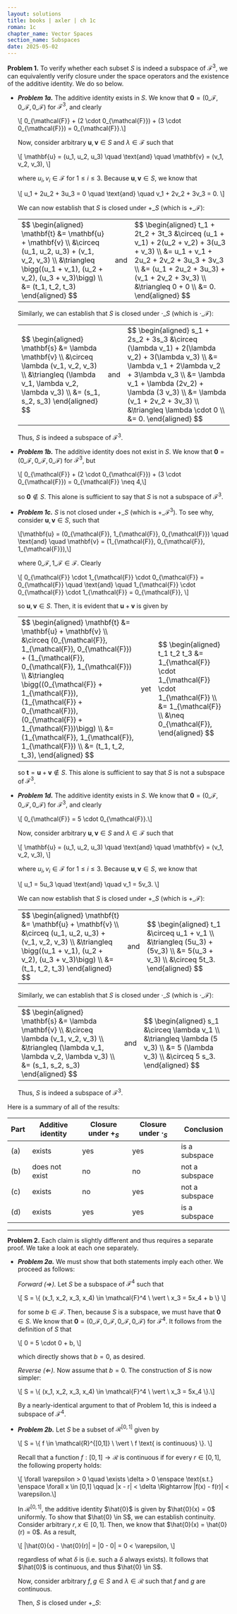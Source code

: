 ```yaml
---
layout: solutions
title: books | axler | ch 1c
roman: 1c
chapter_name: Vector Spaces
section_name: Subspaces
date: 2025-05-02
---
```


**Problem 1.** To verify whether each subset $S$ is indeed a subspace of $\mathcal{F}^3$, we can equivalently verify closure under the space operators and the existence of the additive identity. We do so below.

- *__Problem 1a.__* The additive identity exists in $S$. We know that $\mathbf{0} = (0\_{\mathcal{F}}, 0\_{\mathcal{F}}, 0\_{\mathcal{F}})$ for $\mathcal{F}^3$, and clearly

  \\[ 0\_{\mathcal{F}} + (2 \cdot 0\_{\mathcal{F}}) + (3 \cdot 0\_{\mathcal{F}}) = 0\_{\mathcal{F}}.\\]

  Now, consider arbitrary $\mathbf{u}, \mathbf{v} \in S$ and $\lambda \in \mathcal{F}$ such that

  \\[ \mathbf{u} = (u_1, u_2, u_3) \quad \text{and} \quad \mathbf{v} = (v_1, v_2, v_3), \\]

  where $u_i, v_i \in \mathcal{F}$ for $1 \leq i \leq 3$. Because $\mathbf{u}, \mathbf{v} \in S$, we know that

  \\[ u_1 + 2u_2 + 3u_3 = 0 \quad \text{and} \quad v_1 + 2v_2 + 3v_3 = 0. \\]
  
  We can now establish that $S$ is closed under $+\_S$ (which is $+\_{\mathcal{F}}$):

  <div align="center">
    <table>
      <thead></thead>
      <tbody>
        <tr>
          <td>
            $$
            \begin{aligned}
            \mathbf{t} &= \mathbf{u} + \mathbf{v} \\
            &\circeq (u_1, u_2, u_3) + (v_1, v_2, v_3) \\
            &\triangleq \bigg((u_1 + v_1), (u_2 + v_2), (u_3 + v_3)\bigg) \\
            &= (t_1, t_2, t_3)
            \end{aligned}
            $$
          </td>
          <td>and</td>
          <td>
            $$
            \begin{aligned}
            t_1 + 2t_2 + 3t_3 &\circeq (u_1 + v_1) + 2(u_2 + v_2) + 3(u_3 + v_3) \\
            &= u_1 + v_1 + 2u_2 + 2v_2 + 3u_3 + 3v_3 \\
            &= (u_1 + 2u_2 + 3u_3) + (v_1 + 2v_2 + 3v_3) \\
            &\triangleq 0 + 0 \\
            &= 0.
            \end{aligned}
            $$
          </td>
        </tr>
      </tbody>
    </table>
  </div>

  Similarly, we can establish that $S$ is closed under $\cdot\_S$ (which is $\cdot\_{\mathcal{F}}$):

  <div align="center">
    <table>
      <thead></thead>
      <tbody>
        <tr>
          <td>
            $$
            \begin{aligned}
            \mathbf{s} &= \lambda \mathbf{v} \\
            &\circeq \lambda (v_1, v_2, v_3) \\
            &\triangleq (\lambda v_1, \lambda v_2, \lambda v_3) \\
            &= (s_1, s_2, s_3)
            \end{aligned}
            $$
          </td>
          <td>and</td>
          <td>
            $$
            \begin{aligned}
            s_1 + 2s_2 + 3s_3 &\circeq (\lambda v_1) + 2(\lambda v_2) + 3(\lambda v_3) \\
            &= \lambda v_1 + 2\lambda v_2 + 3\lambda v_3 \\
            &= \lambda v_1 + \lambda (2v_2) + \lambda (3 v_3) \\
            &= \lambda (v_1 + 2v_2 + 3v_3) \\
            &\triangleq \lambda \cdot 0 \\
            &= 0.
            \end{aligned}
            $$
          </td>
        </tr>
      </tbody>
    </table>
  </div>

  Thus, $S$ is indeed a subspace of $\mathcal{F}^3$.

- *__Problem 1b.__* The additive identity does not exist in $S$. We know that $\mathbf{0} = (0\_{\mathcal{F}}, 0\_{\mathcal{F}}, 0\_{\mathcal{F}})$ for $\mathcal{F}^3$, but

  \\[ 0\_{\mathcal{F}} + (2 \cdot 0\_{\mathcal{F}}) + (3 \cdot 0\_{\mathcal{F}}) = 0\_{\mathcal{F}} \neq 4,\\]

  so $\mathbf{0} \notin S$. This alone is sufficient to say that $S$ is not a subspace of $\mathcal{F}^3$.

- *__Problem 1c.__* $S$ is not closed under $+\_S$ (which is $+\_{\mathcal{F}^3}$). To see why, consider $\mathbf{u}, \mathbf{v} \in S$, such that

  \\[\mathbf{u} = (0\_{\mathcal{F}}, 1\_{\mathcal{F}}, 0\_{\mathcal{F}}) \quad \text{and} \quad \mathbf{v} = (1\_{\mathcal{F}}, 0\_{\mathcal{F}}, 1\_{\mathcal{F}}),\\]

  where $0\_{\mathcal{F}}, 1\_{\mathcal{F}} \in \mathcal{F}$. Clearly

  \\[ 0\_{\mathcal{F}} \cdot 1\_{\mathcal{F}} \cdot 0\_{\mathcal{F}} = 0\_{\mathcal{F}} \quad \text{and} \quad 1\_{\mathcal{F}} \cdot 0\_{\mathcal{F}} \cdot 1\_{\mathcal{F}} = 0\_{\mathcal{F}}, \\]

  so $\mathbf{u}, \mathbf{v} \in S$. Then, it is evident that $\mathbf{u} + \mathbf{v}$ is given by

  <div align="center">
    <table>
      <thead></thead>
      <tbody>
        <tr>
          <td>
            $$
            \begin{aligned}
            \mathbf{t} &= \mathbf{u} + \mathbf{v} \\
            &\circeq (0_{\mathcal{F}}, 1_{\mathcal{F}}, 0_{\mathcal{F}}) + (1_{\mathcal{F}}, 0_{\mathcal{F}}, 1_{\mathcal{F}}) \\
            &\triangleq \bigg((0_{\mathcal{F}} + 1_{\mathcal{F}}), (1_{\mathcal{F}} + 0_{\mathcal{F}}), (0_{\mathcal{F}} + 1_{\mathcal{F}})\bigg) \\
            &= (1_{\mathcal{F}}, 1_{\mathcal{F}}, 1_{\mathcal{F}}) \\
            &= (t_1, t_2, t_3),
            \end{aligned}
            $$
          </td>
          <td>yet</td>
          <td>
            $$
            \begin{aligned}
            t_1 t_2 t_3 &= 1_{\mathcal{F}} \cdot 1_{\mathcal{F}} \cdot 1_{\mathcal{F}} \\
            &= 1_{\mathcal{F}} \\
            &\neq 0_{\mathcal{F}},
            \end{aligned}
            $$
          </td>
        </tr>
      </tbody>
    </table>
  </div>

  so $\mathbf{t} = \mathbf{u} + \mathbf{v} \notin S$. This alone is sufficient to say that $S$ is not a subspace of $\mathcal{F}^3$.

- *__Problem 1d.__* The additive identity exists in $S$. We know that $\mathbf{0} = (0\_{\mathcal{F}}, 0\_{\mathcal{F}}, 0\_{\mathcal{F}})$ for $\mathcal{F}^3$, and clearly

  \\[ 0\_{\mathcal{F}} = 5 \cdot 0\_{\mathcal{F}}.\\]

  Now, consider arbitrary $\mathbf{u}, \mathbf{v} \in S$ and $\lambda \in \mathcal{F}$ such that

  \\[ \mathbf{u} = (u_1, u_2, u_3) \quad \text{and} \quad \mathbf{v} = (v_1, v_2, v_3), \\]

  where $u_i, v_i \in \mathcal{F}$ for $1 \leq i \leq 3$. Because $\mathbf{u}, \mathbf{v} \in S$, we know that

  \\[ u_1 = 5u_3 \quad \text{and} \quad v_1 = 5v_3. \\]
  
  We can now establish that $S$ is closed under $+\_S$ (which is $+\_{\mathcal{F}}$):

  <div align="center">
    <table>
      <thead></thead>
      <tbody>
        <tr>
          <td>
            $$
            \begin{aligned}
            \mathbf{t} &= \mathbf{u} + \mathbf{v} \\
            &\circeq (u_1, u_2, u_3) + (v_1, v_2, v_3) \\
            &\triangleq \bigg((u_1 + v_1), (u_2 + v_2), (u_3 + v_3)\bigg) \\
            &= (t_1, t_2, t_3)
            \end{aligned}
            $$
          </td>
          <td>and</td>
          <td>
            $$
            \begin{aligned}
            t_1 &\circeq u_1 + v_1 \\
            &\triangleq (5u_3) + (5v_3) \\
            &= 5(u_3 + v_3) \\
            &\circeq 5t_3.
            \end{aligned}
            $$
          </td>
        </tr>
      </tbody>
    </table>
  </div>

  Similarly, we can establish that $S$ is closed under $\cdot\_S$ (which is $\cdot\_{\mathcal{F}}$):

  <div align="center">
    <table>
      <thead></thead>
      <tbody>
        <tr>
          <td>
            $$
            \begin{aligned}
            \mathbf{s} &= \lambda \mathbf{v} \\
            &\circeq \lambda (v_1, v_2, v_3) \\
            &\triangleq (\lambda v_1, \lambda v_2, \lambda v_3) \\
            &= (s_1, s_2, s_3)
            \end{aligned}
            $$
          </td>
          <td>and</td>
          <td>
            $$
            \begin{aligned}
            s_1 &\circeq \lambda v_1 \\
            &\triangleq \lambda (5 v_3) \\
            &= 5 (\lambda v_3) \\
            &\circeq 5 s_3.
            \end{aligned}
            $$
          </td>
        </tr>
      </tbody>
    </table>
  </div>

  Thus, $S$ is indeed a subspace of $\mathcal{F}^3$.

Here is a summary of all of the results:

| Part | Additive identity | Closure under $+_S$ | Closure under $\cdot_S$ | Conclusion |
| --- | --- | --- | --- | --- |
| (a) | exists | yes | yes | is a subspace |
| (b) | does not exist | no | no | not a subspace |
| (c) | exists | no | yes | not a subspace |
| (d) | exists | yes | yes | is a subspace |

----

**Problem 2.** Each claim is slightly different and thus requires a separate proof. We take a look at each one separately.

- *__Problem 2a.__* We must show that both statements imply each other. We proceed as follows:
  
  *Forward $(\Rightarrow)$.* Let $S$ be a subspace of $\mathcal{F}^4$ such that

  \\[ S = \\{ (x_1, x_2, x_3, x_4) \in \mathcal{F}^4 \ \vert \ x_3 = 5x_4 + b \\} \\]

  for some $b \in \mathcal{F}$. Then, because $S$ is a subspace, we must have that $\mathbf{0} \in S$. We know that $\mathbf{0} = (0\_{\mathcal{F}}, 0\_{\mathcal{F}}, 0\_{\mathcal{F}}, 0\_{\mathcal{F}})$ for $\mathcal{F}^4$. It follows from the definition of $S$ that

  \\[ 0 = 5 \cdot 0 + b, \\]

  which directly shows that $b = 0$, as desired.

  *Reverse $(\Leftarrow)$.* Now assume that $b = 0$. The construction of $S$ is now simpler:
  
  \\[ S = \\{ (x_1, x_2, x_3, x_4) \in \mathcal{F}^4 \ \vert \ x_3 = 5x_4 \\}.\\]

  By a nearly-identical argument to that of Problem 1d, this is indeed a subspace of $\mathcal{F}^4$.

- *__Problem 2b.__* Let $S$ be a subset of $\mathcal{R}^{[0,1]}$ given by

  \\[ S = \\{ f \in \mathcal{R}^{[0,1]} \ \vert \ f \text{ is continuous} \\}. \\]

  Recall that a function $f : [0,1] \rightarrow \mathcal{R}$ is continuous if for every $r \in [0,1]$, the following property holds:

  \\[ \forall \varepsilon > 0 \quad \exists \delta > 0 \enspace \text{s.t.} \enspace \forall x \in [0,1] \qquad \|x - r\| < \delta \Rightarrow \|f(x) - f(r)\| < \varepsilon.\\]

  In $\mathcal{R}^{[0,1]}$, the additive identity $\hat{0}$ is given by $\hat{0}(x) = 0$ uniformly. To show that $\hat{0} \in S$, we can establish continuity. Consider arbitrary $r, x \in [0,1]$. Then, we know that $\hat{0}(x) = \hat{0}(r) = 0$. As a result,

  \\[ \|\hat{0}(x) - \hat{0}(r)\| = \|0 - 0\| = 0 < \varepsilon, \\]

  regardless of what $\delta$ is (i.e. such a $\delta$ always exists). It follows that $\hat{0}$ is continuous, and thus $\hat{0} \in S$.

  Now, consider arbitrary $f, g \in S$ and $\lambda \in \mathcal{R}$ such that $f$ and $g$ are continuous. 
  
  
  Then, $S$ is closed under $+\_S$: